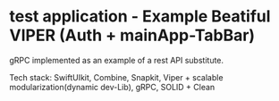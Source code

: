 # test application - Example Beatiful VIPER (Auth + mainApp-TabBar)

gRPC implemented as an example of a rest API substitute.

Tech stack: SwiftUIkit, Combine, Snapkit, Viper + scalable modularization(dynamic dev-Lib), gRPC, SOLID + Clean
